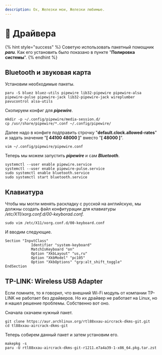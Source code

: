 ```yaml
---
description: Ох, Железки мои, Железки любимые.
---
```


# 🔌 Драйвера

{% hint style="success" %}
Советую использовать пакетный помощник _**paru**_. Как его установить было показано в пункте "**Полировка системы**".
{% endhint %}

## Bluetooth и звуковая карта

Установим необходимые пакеты.

```shell
paru -S bluez bluez-utils pipewire lib32-pipewire pipewire-alsa pipewire-pulse pipewire-jack lib32-pipewire-jack wireplumber pavucontrol alsa-utils
```

Скопируем конфиг для _**pipewire**_. &#x20;

```shell
mkdir -p ~/.config/pipewire/media-session.d/
cp /usr/share/pipewire/*.conf ~/.config/pipewire/

```

Далее надо в конфиге подправить строчку "**default.clock.allowed-rates**" и задать значение "**\[ 44100 48000 ]**" вместо "**\[ 48000 ]**".

```shell
vim ~/.config/pipewire/pipewire.conf
```

Теперь мы можем запустить _**pipewire**_ и сам _**Bluetooth**_.

```shell
systemctl --user enable pipewire.service
systemctl --user enable pipewire-pulse.service
sudo systemctl enable bluetooth.service
sudo systemctl start bluetooth.service
```

## Клавиатура

Чтобы мы могли менять раскладку с русской на английскую, мы должны создать файл конфитурации для клавиатуры _/etc/X11/xorg.conf.d/00-keyborad.conf._

```shell
sudo vim /etc/X11/xorg.conf.d/00-keyboard.conf
```

И вводим следующие.

```shell
Section "InputClass"
            Identifier "system-keyboard"
            MatchIsKeyboard "on"
            Option "XkbLayout" "us,ru"
            Option "XkbModel" "pc105"
            Option "XkbOptions" "grp:alt_shift_toggle"
EndSection
```

## TP-LINK: Wireless USB Adapter

Если помните, то я говорил, что внешний Wi-Fi модуль от компании TP-LINK не работает без драйверов. Но их драйвер не работает на Linux, но я нашел решение проблемы. Собственно вот оно.

Сначала скачаем нужный пакет.

```shell
git clone https://aur.archlinux.org/rtl88xxau-aircrack-dkms-git.git
cd tl88xxau-aircrack-dkms-git
```

Теперь собирем данный пакет и затем установим его.

```shell
makepkg -s
paru -U rtl88xxau-aircrack-dkms-git-r1211.e7a4a39-1-x86_64.pkg.tar.zst
```
